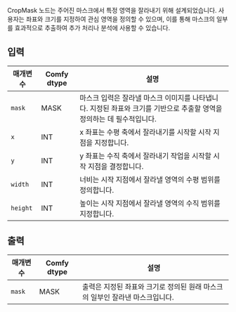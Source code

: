 CropMask 노드는 주어진 마스크에서 특정 영역을 잘라내기 위해 설계되었습니다. 사용자는 좌표와 크기를 지정하여 관심 영역을 정의할 수 있으며, 이를 통해 마스크의 일부를 효과적으로 추출하여 추가 처리나 분석에 사용할 수 있습니다.

## 입력

| 매개변수 | Comfy dtype | 설명 |
|-----------|-------------|-------------|
| `mask`    | MASK        | 마스크 입력은 잘라낼 마스크 이미지를 나타냅니다. 지정된 좌표와 크기를 기반으로 추출할 영역을 정의하는 데 필수적입니다. |
| `x`       | INT         | x 좌표는 수평 축에서 잘라내기를 시작할 시작 지점을 지정합니다. |
| `y`       | INT         | y 좌표는 수직 축에서 잘라내기 작업을 시작할 시작 지점을 결정합니다. |
| `width`   | INT         | 너비는 시작 지점에서 잘라낼 영역의 수평 범위를 정의합니다. |
| `height`  | INT         | 높이는 시작 지점에서 잘라낼 영역의 수직 범위를 지정합니다. |

## 출력

| 매개변수 | Comfy dtype | 설명 |
|-----------|-------------|-------------|
| `mask`    | MASK        | 출력은 지정된 좌표와 크기로 정의된 원래 마스크의 일부인 잘라낸 마스크입니다. |
